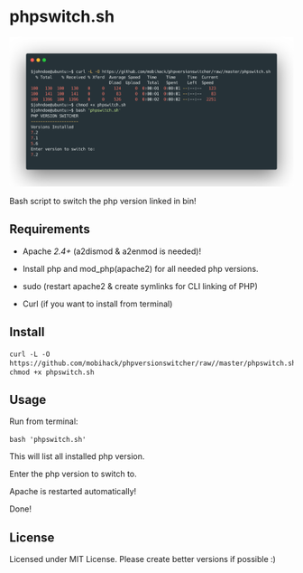# phpswitch.sh

![phpswitch.sh banner](./docs/phpswitch.png)

Bash script to switch the php version linked in bin!

## Requirements

 - Apache *2.4+* (a2dismod & a2enmod is needed)!

 - Install php and mod_php(apache2) for all needed php versions.

 - sudo (restart apache2 & create symlinks for CLI linking of PHP)
 
 - Curl (if you want to install from terminal)

## Install

```
curl -L -O https://github.com/mobihack/phpversionswitcher/raw//master/phpswitch.sh
chmod +x phpswitch.sh
```

## Usage
Run from terminal:

`bash 'phpswitch.sh'`

This will list all installed php version.

Enter the php version to switch to.

Apache is restarted automatically!

Done!

## License
Licensed under MIT License. Please create better versions if possible :)
